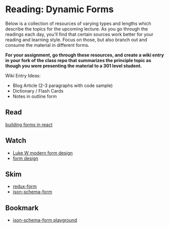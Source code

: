 # Reading: Dynamic Forms

Below is a collection of resources of varying types and lengths which describe the topics for the upcoming lecture.  As you go through the readings each day, you'll find that certain sources work better for your reading and learning style. Focus on those, but also branch out and consume the material in different forms.

**For your assignment, go through these resources, and create a wiki entry in your fork of the class repo that summarizes the principle topic as though you were presenting the material to a 301 level student.**

Wiki Entry Ideas:
* Blog Article (2-3 paragraphs with code sample)
* Dictionary / Flash Cards
* Notes in outline form

## Read
[building forms in react](https://www.codementor.io/blizzerand/building-forms-using-react-everything-you-need-to-know-iz3eyoq4y)

## Watch
* [Luke W modern form design](https://channel9.msdn.com/Events/MIX/MIX10/EX03)
* [form design](https://www.youtube.com/watch?v=hPS7LUW7SlA)

## Skim
* [redux-form](https://redux-form.com/)
* [json-schema-form](https://github.com/mozilla-services/react-jsonschema-form)

## Bookmark
* [json-schema-form playground](https://mozilla-services.github.io/react-jsonschema-form/)


